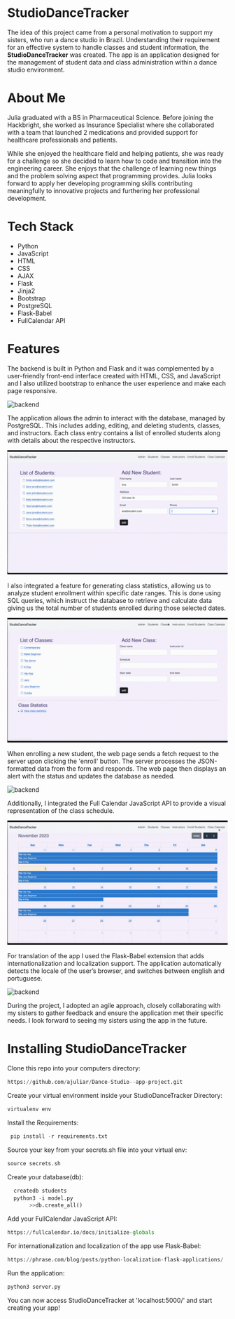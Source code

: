 #  StudioDanceTracker

The idea of this project came from a personal motivation to support my sisters, who run a dance studio in Brazil. Understanding their requirement for an effective system to handle classes and student information, the **StudioDanceTracker** was created. The app is an application designed for the management of student data and class administration within a dance studio environment.


# About Me
Julia graduated with a BS in Pharmaceutical Science. Before joining the Hackbright, she worked as Insurance Specialist where she collaborated with a team that launched 2 medications and provided support for healthcare professionals and patients. 

While she enjoyed the healthcare field and helping patients, she was ready for a challenge so she decided to learn how to code and transition into the engineering career. She enjoys that the challenge of learning new things and the problem solving aspect that programming provides. Julia looks forward to apply her developing programming skills contributing meaningfully to innovative projects and furthering her professional development.

# Tech Stack

* Python 
* JavaScript 
* HTML 
* CSS 
* AJAX 
* Flask 
* Jinja2 
* Bootstrap 
* PostgreSQL 
* Flask-Babel
* FullCalendar API

# Features


The backend is built in Python and Flask and it was complemented by a user-friendly front-end interface created with HTML, CSS, and JavaScript and I also utilized bootstrap to enhance the user experience and make each page responsive.

![backend](static/images/backend.gif) 


The application allows the admin to interact with the database, managed by PostgreSQL. This includes adding, editing, and deleting students, classes, and instructors. Each class entry contains a list of enrolled students along with details about the respective instructors.

![adding](static/images/adding.gif)


I also integrated a feature for generating class statistics, allowing us to analyze student enrollment within specific date ranges. This is done using SQL queries, which instruct the database to retrieve and calculate data giving us the total number of students enrolled during those selected dates.

![backend](static/images/stats.gif)


When enrolling a new student, the web page sends a fetch request to the server upon clicking the 'enroll' button. The server processes the JSON-formatted data from the form and responds. The web page then displays an alert with the status and updates the database as needed.

![backend](static/images/enroll.gif)


Additionally, I integrated the Full Calendar JavaScript API to provide a visual representation of the class schedule.

![backend](static/images/calendar.gif)


For translation of the app I used the Flask-Babel extension that adds internationalization and localization support. The application automatically detects the locale of the user’s browser, and switches between english and portuguese.

![backend](static/images/portuguese.gif)


During the project, I adopted an agile approach, closely collaborating with my sisters to gather feedback and ensure the application met their specific needs. I look forward to seeing my sisters using the app in the future.

# Installing StudioDanceTracker

Clone this repo into your computers directory:

```python
https://github.com/ajuliar/Dance-Studio--app-project.git
```

Create your virtual environment inside your StudioDanceTracker Directory:

```python
virtualenv env
```

Install the Requirements:

```python
 pip install -r requirements.txt
```

Source your key from your secrets.sh file into your virtual env:

```python
source secrets.sh
```

Create your database(db):

```python
  createdb students
  python3 -i model.py
       >>db.create_all()
```

Add your FullCalendar JavaScript API:

```python
https://fullcalendar.io/docs/initialize-globals
```

For internationalization and localization of the app use Flask-Babel:

```python
https://phrase.com/blog/posts/python-localization-flask-applications/
```

Run the application:

  ```python
  python3 server.py
  ```

You can now access StudioDanceTracker at 'localhost:5000/' and start creating your app!